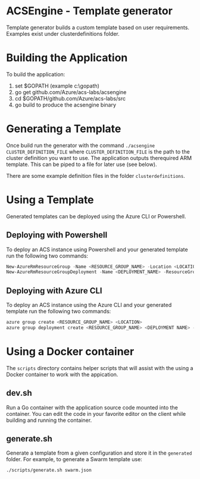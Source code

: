 # ACSEngine - Template generator

Template generator builds a custom template based on user requirements.  Examples exist under clusterdefinitions folder.

# Building the Application

To build the application:
1. set $GOPATH (example c:\gopath)
2. go get github.com/Azure/acs-labs/acsengine
3. cd $GOPATH/github.com/Azure/acs-labs/src
4. go build to produce the acsengine binary

# Generating a Template

Once build run the generator with the command ```./acsengine
CLUSTER_DEFINITION_FILE``` where ```CLUSTER_DEFINITION_FILE``` is the
path to the cluster definition you want to use. The application
outputs therequired ARM template. This can be piped to a file for
later use (see below).

There are some example definition files in the folder `clusterdefinitions`.

# Using a Template

Generated templates can be deployed using the Azure CLI or Powershell. 

## Deploying with Powershell

To deploy an ACS instance using Powershell and your generated template
run the following two commands:

``` Powershell
New-AzureRmResourceGroup -Name <RESOURCE_GROUP_NAME> -Location <LOCATION> -Force
New-AzureRmResourceGroupDeployment -Name <DEPLOYMENT_NAME> -ResourceGroupName <RESOURCE_GROUP_NAME> RGName  -TemplateFile <TEMPLATE_FILE>
```

## Deploying with Azure CLI

To deploy an ACS instance using the Azure CLI and your generated
template run the following two commands:

``` bash
azure group create <RESOURCE_GROUP_NAME> <LOCATION>
azure group deployment create <RESOURCE_GROUP_NAME> <DEPLOYMENT NAME> -f <TEMPLATE_FILE>

```

# Using a Docker container

The ```scripts``` directory contains helper scripts that will assist
with the using a Docker container to work with the appication.

## dev.sh

Run a Go container with the application source code mounted into the
container. You can edit the code in your favorite editor on the client
while building and running the container.

## generate.sh

Generate a template from a given configuration and store it in the
```generated``` folder. For example, to generate a Swarm template use:

``` bash
./scripts/generate.sh swarm.json
```
